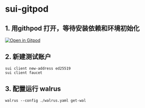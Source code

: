 # sui-gitpod

## 1. 用githpod 打开，等待安装依赖和环境初始化

[![Open in Gitpod](https://gitpod.io/button/open-in-gitpod.svg)](https://gitpod.io/#https://github.com/v1xingyue/sui-gitpod/tree/release)

## 2. 新建测试账户

```shell
sui client new-address ed25519
sui client faucet
```

## 3. 配置运行 walrus

```shell
walrus --config ./walrus.yaml get-wal
```